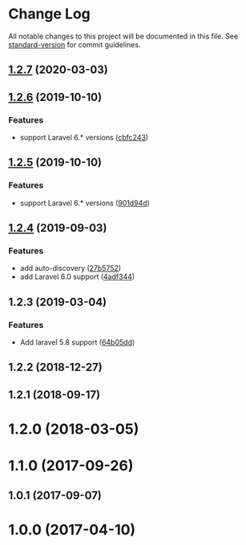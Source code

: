 # Change Log

All notable changes to this project will be documented in this file. See [standard-version](https://github.com/conventional-changelog/standard-version) for commit guidelines.

<a name="1.2.7"></a>
## [1.2.7](https://github.com/tequilarapido/javascript-blade/compare/v1.2.6...v1.2.7) (2020-03-03)



<a name="1.2.6"></a>
## [1.2.6](https://github.com/tequilarapido/javascript-blade/compare/v1.2.5...v1.2.6) (2019-10-10)


### Features

* support Laravel 6.* versions ([cbfc243](https://github.com/tequilarapido/javascript-blade/commit/cbfc243))



<a name="1.2.5"></a>
## [1.2.5](https://github.com/tequilarapido/javascript-blade/compare/v1.2.4...v1.2.5) (2019-10-10)


### Features

* support Laravel 6.* versions ([901d94d](https://github.com/tequilarapido/javascript-blade/commit/901d94d))



<a name="1.2.4"></a>
## [1.2.4](https://github.com/tequilarapido/javascript-blade/compare/v1.2.3...v1.2.4) (2019-09-03)


### Features

* add auto-discovery ([27b5752](https://github.com/tequilarapido/javascript-blade/commit/27b5752))
* add Laravel 6.0 support ([4adf344](https://github.com/tequilarapido/javascript-blade/commit/4adf344))



<a name="1.2.3"></a>
## 1.2.3 (2019-03-04)


### Features

* Add laravel 5.8 support ([64b05dd](https://github.com/tequilarapido/javascript-blade/commit/64b05dd))



<a name="1.2.2"></a>
## 1.2.2 (2018-12-27)



<a name="1.2.1"></a>
## 1.2.1 (2018-09-17)



<a name="1.2.0"></a>
# 1.2.0 (2018-03-05)



<a name="1.1.0"></a>
# 1.1.0 (2017-09-26)



<a name="1.0.1"></a>
## 1.0.1 (2017-09-07)



<a name="1.0.0"></a>
# 1.0.0 (2017-04-10)
